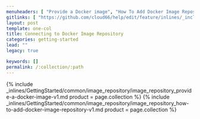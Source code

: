 ```yaml
---
menuheaders: [ "Provide a Docker image", "How To Add Docker Image Repository" ]
gitlinks: [ "https://github.com/cloud66/help/edit/feature/inlines/_includes/_inlines/GettingStarted/common/image_repository/image_repository_contents-v1.md", "https://github.com/cloud66/help/edit/feature/inlines/_includes/_inlines/GettingStarted/common/image_repository/image_repository_provide-a-docker-image-v1.md", "https://github.com/cloud66/help/edit/feature/inlines/_includes/_inlines/GettingStarted/common/image_repository/image_repository_how-to-add-docker-image-repository-v1.md" ]
layout: post
template: one-col
title: Connecting to Docker Image Repository
categories: getting-started
lead: ""
legacy: true

keywords: []
permalink: /:collection/:path
---
```






<a href="#provide-a-docker-image"></a>{% include _inlines/GettingStarted/common/image_repository/image_repository_provide-a-docker-image-v1.md  product = page.collection %}
<a href="#how-to-add-docker-image-repository"></a>{% include _inlines/GettingStarted/common/image_repository/image_repository_how-to-add-docker-image-repository-v1.md  product = page.collection %}